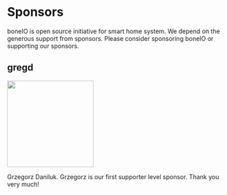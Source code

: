 # Sponsors

boneIO is open source initiative for smart home system.
We depend on the generous support from sponsors.
Please consider sponsoring boneIO or supporting our sponsors.

## gregd

[<img src="https://github.com/gregd.png" width="200" />](https://github.com/gregd)

Grzegorz Daniluk. Grzegorz is our first supporter level sponsor. Thank you very much!
